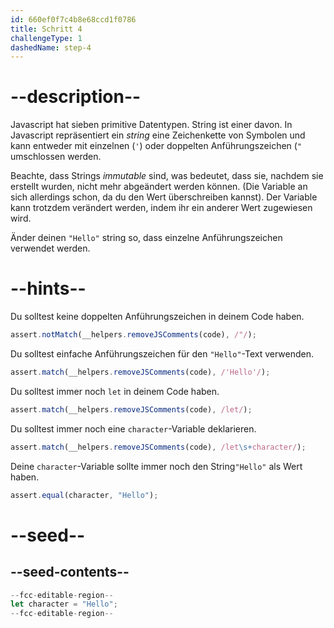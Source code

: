 ```yaml
---
id: 660ef0f7c4b8e68ccd1f0786
title: Schritt 4
challengeType: 1
dashedName: step-4
---
```


# --description--

Javascript hat sieben primitive Datentypen. String ist einer davon. In Javascript repräsentiert ein <dfn>string</dfn> eine Zeichenkette von Symbolen und kann entweder mit einzelnen (`'`) oder doppelten Anführungszeichen (`"` umschlossen werden.

Beachte, dass Strings <dfn>immutable</dfn> sind, was bedeutet, dass sie, nachdem sie erstellt wurden, nicht mehr abgeändert werden können. (Die Variable an sich allerdings schon, da du den Wert überschreiben kannst). Der Variable kann trotzdem verändert werden, indem ihr ein anderer Wert zugewiesen wird.

Änder deinen `"Hello"` string so, dass einzelne Anführungszeichen verwendet werden.

# --hints--

Du solltest keine doppelten Anführungszeichen in deinem Code haben.

```js
assert.notMatch(__helpers.removeJSComments(code), /"/);
```

Du solltest einfache Anführungszeichen für den `"Hello"`-Text verwenden.

```js
assert.match(__helpers.removeJSComments(code), /'Hello'/);
```

Du solltest immer noch `let` in deinem Code haben.

```js
assert.match(__helpers.removeJSComments(code), /let/);
```

Du solltest immer noch eine `character`-Variable deklarieren.

```js
assert.match(__helpers.removeJSComments(code), /let\s+character/);
```

Deine `character`-Variable sollte immer noch den String`"Hello"` als Wert haben.

```js
assert.equal(character, "Hello");
```


# --seed--

## --seed-contents--

```js
--fcc-editable-region--
let character = "Hello";
--fcc-editable-region--
```
